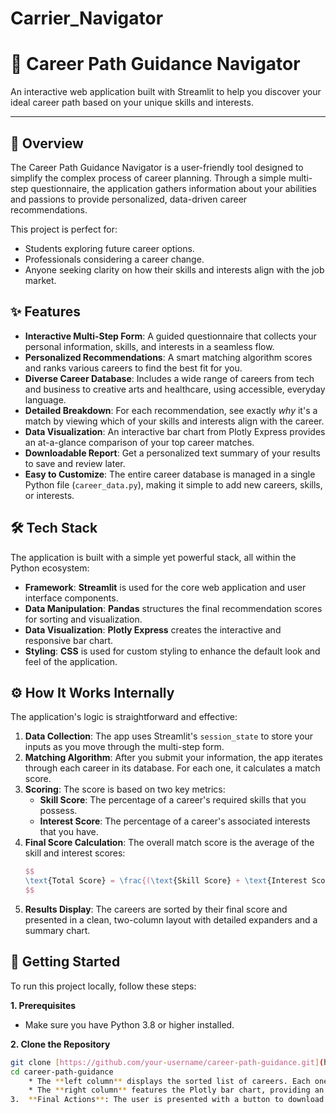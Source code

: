 # Carrier_Navigator
# 🎯 Career Path Guidance Navigator

An interactive web application built with Streamlit to help you discover your ideal career path based on your unique skills and interests.

---

## 🌟 Overview

The Career Path Guidance Navigator is a user-friendly tool designed to simplify the complex process of career planning. Through a simple multi-step questionnaire, the application gathers information about your abilities and passions to provide personalized, data-driven career recommendations.

This project is perfect for:
* Students exploring future career options.
* Professionals considering a career change.
* Anyone seeking clarity on how their skills and interests align with the job market.

## ✨ Features

* **Interactive Multi-Step Form**: A guided questionnaire that collects your personal information, skills, and interests in a seamless flow.
* **Personalized Recommendations**: A smart matching algorithm scores and ranks various careers to find the best fit for you.
* **Diverse Career Database**: Includes a wide range of careers from tech and business to creative arts and healthcare, using accessible, everyday language.
* **Detailed Breakdown**: For each recommendation, see exactly *why* it's a match by viewing which of your skills and interests align with the career.
* **Data Visualization**: An interactive bar chart from Plotly Express provides an at-a-glance comparison of your top career matches.
* **Downloadable Report**: Get a personalized text summary of your results to save and review later.
* **Easy to Customize**: The entire career database is managed in a single Python file (`career_data.py`), making it simple to add new careers, skills, or interests.

## 🛠️ Tech Stack

The application is built with a simple yet powerful stack, all within the Python ecosystem:

* **Framework**: **Streamlit** is used for the core web application and user interface components.
* **Data Manipulation**: **Pandas** structures the final recommendation scores for sorting and visualization.
* **Data Visualization**: **Plotly Express** creates the interactive and responsive bar chart.
* **Styling**: **CSS** is used for custom styling to enhance the default look and feel of the application.

## ⚙️ How It Works Internally

The application's logic is straightforward and effective:

1.  **Data Collection**: The app uses Streamlit's `session_state` to store your inputs as you move through the multi-step form.
2.  **Matching Algorithm**: After you submit your information, the app iterates through each career in its database. For each one, it calculates a match score.
3.  **Scoring**: The score is based on two key metrics:
    * **Skill Score**: The percentage of a career's required skills that you possess.
    * **Interest Score**: The percentage of a career's associated interests that you have.
4.  **Final Score Calculation**: The overall match score is the average of the skill and interest scores:
    ```latex
    $$
    \text{Total Score} = \frac{(\text{Skill Score} + \text{Interest Score})}{2}
    $$
    ```
5.  **Results Display**: The careers are sorted by their final score and presented in a clean, two-column layout with detailed expanders and a summary chart.

## 🚀 Getting Started

To run this project locally, follow these steps:

**1. Prerequisites**
* Make sure you have Python 3.8 or higher installed.

**2. Clone the Repository**
```bash
git clone [https://github.com/your-username/career-path-guidance.git](https://github.com/your-username/career-path-guidance.git)
cd career-path-guidance
    * The **left column** displays the sorted list of careers. Each one is in an expandable box (`st.expander`) that shows the career description, growth potential, and a detailed breakdown of which skills and interests matched.
    * The **right column** features the Plotly bar chart, providing an immediate visual summary of the top recommendations. Below the chart, an expander explains exactly how the match was calculated, ensuring transparency for the user.
3.  **Final Actions**: The user is presented with a button to download a text file report and a "Start Over" button that resets the session state to its initial values, allowing for a fresh start.
